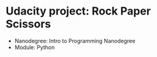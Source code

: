 # Udacity project: Rock Paper Scissors

* Nanodegree: Intro to Programming Nanodegree
* Module: Python
